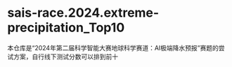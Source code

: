 # sais-race.2024.extreme-precipitation_Top10
本仓库是“2024年第二届科学智能大赛地球科学赛道：AI极端降水预报”赛题的尝试方案，自行线下测试分数可以排到前十
